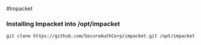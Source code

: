 #Impacket

### Installing Impacket into /opt/impacket

```
git clone https://github.com/SecureAuthCorp/impacket.git /opt/impacket
```
